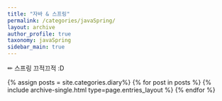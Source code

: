 ```yaml
---
title: "자바 & 스프링"
permalink: /categories/javaSpring/
layout: archive
author_profile: true
taxonomy: javaSpring
sidebar_main: true
---
```


✏ 스프링 끄적끄적 :D

{% assign posts = site.categories.diary%}
{% for post in posts %} {% include archive-single.html type=page.entries_layout %} {% endfor %}
